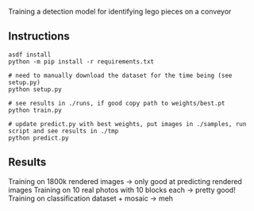 Training a detection model for identifying lego pieces on a conveyor

## Instructions

```
asdf install
python -m pip install -r requirements.txt

# need to manually download the dataset for the time being (see setup.py)
python setup.py

# see results in ./runs, if good copy path to weights/best.pt
python train.py

# update predict.py with best weights, put images in ./samples, run script and see results in ./tmp
python predict.py
```


## Results

Training on 1800k rendered images -> only good at predicting rendered images
Training on 10 real photos with 10 blocks each -> pretty good!
Training on classification dataset + mosaic -> meh

